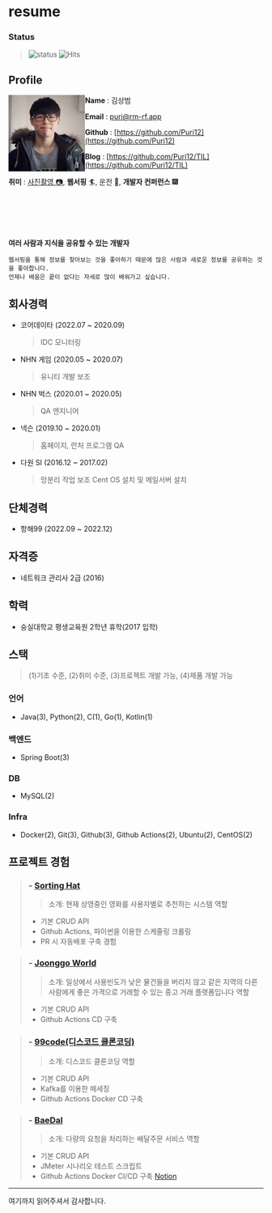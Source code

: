 # resume
### Status
> ![status](https://img.shields.io/badge/offer_welcome-brightgreen.svg)
> ![Hits](https://hits.seeyoufarm.com/api/count/incr/badge.svg?url=https://github.com/Puri12/resume&title_bg=%23555555&icon=&icon_color=%23E7E7E7&title=hits&edge_flat=false)


## Profile

[<img align="left" width="30%" src="./images/profile.jpg">]()
<p width="70%">

**Name** : 김상범

**Email** : puri@rm-rf.app

**Github** : [https://github.com/Puri12](https://github.com/Puri12)

**Blog** : [https://github.com/Puri12/TIL](https://github.com/Puri12/TIL)

**취미** : 
[사진촬영 📷](https://www.instagram.com/pyuri_dev), 
**웹서핑** 🏄, 
운전 🚗,
**개발자 컨퍼런스** 🎆
</p>
<br>
<br>
<br>
<br>


**여러 사람과 지식을 공유할 수 있는 개발자**
```Text
웹서핑을 통해 정보를 찾아보는 것을 좋아하기 때문에 많은 사람과 새로운 정보를 공유하는 것을 좋아합니다.
언제나 배움은 끝이 없다는 자세로 많이 배워가고 싶습니다.
```

## 회사경력

 - 코어데이타 (2022.07 ~ 2020.09)
   > IDC 모니터링

 - NHN 게임 (2020.05 ~ 2020.07)
   > 유니티 개발 보조
   
 - NHN 벅스 (2020.01 ~ 2020.05)
   > QA 엔지니어

 - 넥슨 (2019.10 ~ 2020.01)
   > 홈페이지, 런처 프로그램 QA

 - 다원 SI (2016.12 ~ 2017.02)
   > 망분리 작업 보조
   > Cent OS 설치 및 메일서버 설치
   
   
 ## 단체경력
 
 - 항해99 (2022.09 ~ 2022.12)
 
 
 ## 자격증
 
 - 네트워크 관리사 2급 (2016)
   
 ## 학력
 
  - 숭실대학교 평생교육원 2학년 휴학(2017 입학)
   
   
 ## 스택
 > (1)기초 수준, (2)취미 수준, (3)프로젝트 개발 가능, (4)제품 개발 가능
 
 ### 언어
  - Java(3), Python(2), C(1), Go(1), Kotlin(1)
 
 ### 백엔드
  - Spring Boot(3)
 
 ### DB
  - MySQL(2)
  
 ### Infra
  - Docker(2), Git(3), Github(3), Github Actions(2), Ubuntu(2), CentOS(2)
  
## 프로젝트 경험

> ### - [Sorting Hat](https://github.com/HANGHAE99-Group-04-Study/Sorting_Hat)
>> 소개: 현재 상영중인 영화를 사용자별로 추천하는 시스템
> 역할
> - 기본 CRUD API
> - Github Actions, 파이썬을 이용한 스케줄링 크롤링
> - PR 시 자동배포 구축 경험

> ### - [Joonggo World](https://github.com/99-B-4/joonggo_world)
>> 소개: 일상에서 사용빈도가 낮은 물건들을 버리지 않고 같은 지역의 다른 사람에게 좋은 가격으로 거래할 수 있는 중고 거래 플랫폼입니다
> 역할
> - 기본 CRUD API
> - Github Actions CD 구축

> ### - [99code(디스코드 클론코딩)](https://github.com/Hanghae99-Clone-99Code/99Code-BE)
>> 소개: 디스코드 클론코딩
> 역할
> - 기본 CRUD API
> - Kafka를 이용한 메세징
> - Github Actions Docker CD 구축
  
> ### - [BaeDal](https://github.com/baedal-project/baedal)
>> 소개: 다량의 요청을 처리하는 배달주문 서비스
> 역할
> - 기본 CRUD API
> - JMeter 시나리오 테스트 스크립트
> - Github Actions Docker CI/CD 구축
> [Notion](https://subsequent-count-aeb.notion.site/0e52d004da0941d4991f244c1218a8d6)

---

여기까지 읽어주셔서 감사합니다.
